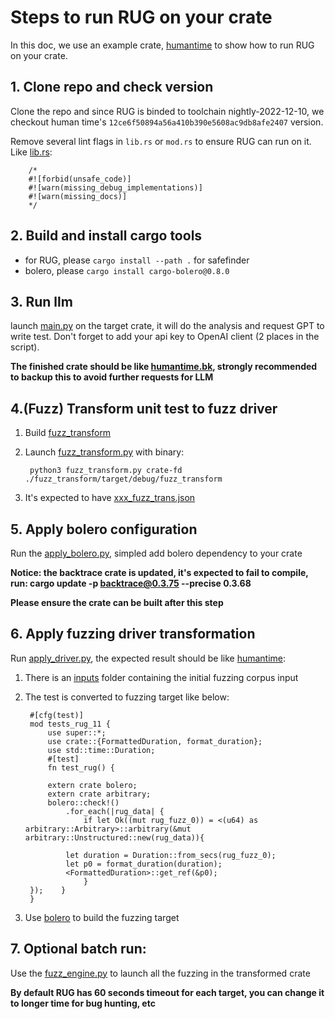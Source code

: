 # Steps to run RUG on your crate

In this doc, we use an example crate, [humantime](https://github.com/chronotope/humantime) to show how to run RUG on your crate.


## 1. Clone repo and check version

Clone the repo and since RUG is binded to toolchain nightly-2022-12-10, we checkout human time's `12ce6f50894a56a410b390e5608ac9db8afe2407` version.

Remove several lint flags in `lib.rs` or `mod.rs` to ensure RUG can run on it. Like [lib.rs](./humantime/src/lib.rs):

        /*
        #![forbid(unsafe_code)]
        #![warn(missing_debug_implementations)]
        #![warn(missing_docs)]
        */


## 2. Build and install cargo tools

+ for RUG, please `cargo install --path .` for safefinder
+ bolero, please `cargo install cargo-bolero@0.8.0`

## 3. Run llm

launch [main.py](./main.py) on the target crate, it will do the analysis and request GPT to write test. Don't forget to add your api key to OpenAI client (2 places in the script).

**The finished crate should be like [humantime.bk](./humantime.bk), strongly recommended to backup this to avoid further requests for LLM**

## 4.(Fuzz) Transform unit test to fuzz driver

1. Build [fuzz_transform](./fuzz_transform/)
2. Launch [fuzz_transform.py](./fuzz_transform.py) with binary:

        python3 fuzz_transform.py crate-fd ./fuzz_transform/target/debug/fuzz_transform

3. It's expected to have [xxx_fuzz_trans.json](./humantime/humantime_fuzz_trans.json)

## 5. Apply bolero configuration

Run the [apply_bolero.py](./apply_driver.py), simpled add bolero dependency to your crate


**Notice: the backtrace crate is updated, it's expected to fail to compile, run: cargo update -p backtrace@0.3.75 --precise 0.3.68**

**Please ensure the crate can be built after this step**

## 6. Apply fuzzing driver transformation

Run [apply_driver.py](./apply_driver.py), the expected result should be like [humantime](./humantime/):

1. There is an [inputs](./humantime/inputs/) folder containing the initial fuzzing corpus input
2. The test is converted to fuzzing target like below:

        #[cfg(test)]
        mod tests_rug_11 {
            use super::*;
            use crate::{FormattedDuration, format_duration};
            use std::time::Duration;
            #[test]
            fn test_rug() {

            extern crate bolero;
            extern crate arbitrary;
            bolero::check!()
                .for_each(|rug_data| {
                    if let Ok((mut rug_fuzz_0)) = <(u64) as arbitrary::Arbitrary>::arbitrary(&mut arbitrary::Unstructured::new(rug_data)){

                let duration = Duration::from_secs(rug_fuzz_0);
                let p0 = format_duration(duration);
                <FormattedDuration>::get_ref(&p0);
                    }
        });    }
        }
3. Use [bolero](https://github.com/camshaft/bolero) to build the fuzzing target 


## 7. Optional batch run:

Use the [fuzz_engine.py](https://github.com/CXWorks/rug-ae/blob/main/rug_ae1/source/rug-gpt/fuzz_engine.py) to launch all the fuzzing in the transformed crate


**By default RUG has 60 seconds timeout for each target, you can change it to longer time for bug hunting, etc**